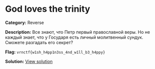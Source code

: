 # God loves the trinity

**Category:** Reverse

**Description:**
Все знают, что Петр первый православной веры. Но не каждый знает, что у Государя есть личный молитвенный сундук. Сможете разгадать его секрет?


**Flag:** `vrnctf{w1sh_h4pp1n3ss_4nd_w1ll_b3_h4ppy}`

**Solution:** [View solution](solution)

